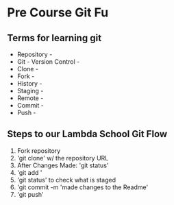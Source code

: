 # Pre Course Git Fu

## Terms for learning git
 * Repository -
 * Git - Version Control - 
 * Clone - 
 * Fork - 
 * History - 
 * Staging - 
 * Remote - 
 * Commit - 
 * Push - 

## Steps to our Lambda School Git Flow
1. Fork repository
2. 'git clone' w/ the repository URL
3. After Changes Made: 'git status'
4. 'git add <file-name>'
5. 'git status' to check what is staged
6. 'git commit -m 'made changes to the Readme'
7. 'git push'